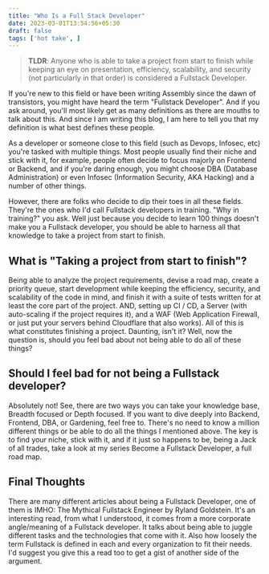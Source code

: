```yaml
---
title: "Who Is a Full Stack Developer"
date: 2023-03-01T13:54:56+05:30
draft: false
tags: ['hot take', ]
---
```


<!-- here's the TLDR -->
> **TLDR**: Anyone who is able to take a project from start to finish while keeping an eye on presentation, efficiency, scalability, and security (not particularly in that order) is considered a Fullstack Developer.

If you're new to this field or have been writing Assembly since the dawn of transistors, you might have heard the term "Fullstack Developer". And if you ask around, you'll most likely get as many definitions as there are mouths to talk about this. And since I am writing this blog, I am here to tell you that my definition is what best defines these people.

As a developer or someone close to this field (such as Devops, Infosec, etc) you're tasked with multiple things. Most people usually find their niche and stick with it, for example, people often decide to focus majorly on Frontend or Backend, and if you're daring enough, you might choose DBA (Database Administration) or even Infosec (Information Security, AKA Hacking) and a number of other things.

However, there are folks who decide to dip their toes in all these fields. They're the ones who I'd call Fullstack developers in training. "Why in training?" you ask. Well just because you decide to learn 100 things doesn't make you a Fullstack developer, you should be able to harness all that knowledge to take a project from start to finish.

## What is "Taking a project from start to finish"?
Being able to analyze the project requirements, devise a road map, create a priority queue, start development while keeping the efficiency, security, and scalability of the code in mind, and finish it with a suite of tests written for at least the core part of the project. AND, setting up CI / CD, a Server (with auto-scaling if the project requires it), and a WAF (Web Application Firewall, or just put your servers behind Cloudflare that also works).
All of this is what constitutes finishing a project. Daunting, isn't it? Well, now the question is, should you feel bad about not being able to do all of these things?

## Should I feel bad for not being a Fullstack developer?
Absolutely not! See, there are two ways you can take your knowledge base, Breadth focused or Depth focused. If you want to dive deeply into Backend, Frontend, DBA, or Gardening, feel free to. There's no need to know a million different things or be able to do all the things I mentioned above. The key is to find your niche, stick with it, and if it just so happens to be, being a Jack of all trades, take a look at my series Become a Fullstack Developer, a full road map.

## Final Thoughts
There are many different articles about being a Fullstack Developer, one of them is IMHO: The Mythical Fullstack Engineer by Ryland Goldstein. It's an interesting read, from what I understood, it comes from a more corporate angle/meaning of a Fullstack developer. It talks about being able to juggle different tasks and the technologies that come with it. Also how loosely the term Fullstack is defined in each and every organization to fit their needs. I'd suggest you give this a read too to get a gist of another side of the argument.
